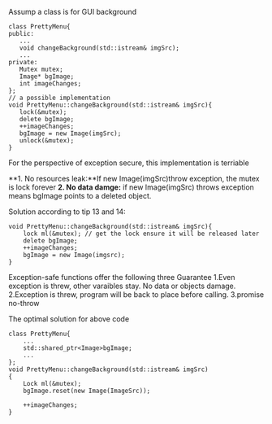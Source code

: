  Assump a class is for GUI background
 ```
 class PrettyMenu{
public:
	...
	void changeBackground(std::istream& imgSrc);
	...
private:
	Mutex mutex;
	Image* bgImage;
	int imageChanges;
};
// a possible implementation
void PrettyMenu::changeBackground(std::istream& imgSrc){
	lock(&mutex);
	delete bgImage;
	++imageChanges;
	bgImage = new Image(imgSrc);
	unlock(&mutex);
}
```
For the perspective of exception secure, this implementation is terriable

**1. No resources leak:**If new Image(imgSrc)throw exception, the mutex is lock forever
**2. No data damge:** if new Image(imgSrc) throws exception means bgImage points to 
a deleted object.

Solution according to tip 13 and 14:
```
void PrettyMenu::changeBackground(std::istream& imgSrc){
	lock ml(&mutex); // get the lock ensure it will be released later 
	delete bgImage;
	++imageChanges;
	bgImage = new Image(imgsrc);
}
```
Exception-safe functions offer the following three Guarantee
1.Even exception is threw, other varaibles stay. No data or objects damage.
2.Exception is threw, program will be back to place before calling.
3.promise no-throw

The optimal solution for above code
```
class PrettyMenu{
	...
	std::shared_ptr<Image>bgImage;
	...
};
void PrettyMenu::changeBackground(std::istream& imgSrc)
{
	Lock ml(&mutex);
	bgImage.reset(new Image(ImageSrc));
	
	++imageChanges;
}
```